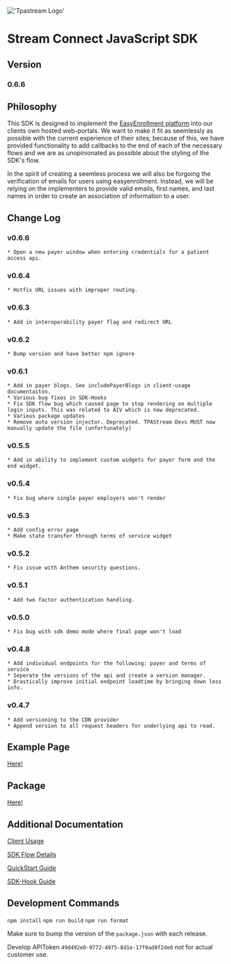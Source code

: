  !['Tpastream Logo'](https://s3.amazonaws.com/tpastream-public/tpastream-logo-hori-RGB.179x33.png)
# Stream Connect JavaScript SDK

## Version

### 0.6.6

## Philosophy
This SDK is designed to implement the [EasyEnrollment platform](https://www.easyenrollment.net) into our clients own hosted web-portals. We want to make it fit as seemlessly as possible with the current experience of their sites; because of this, we have provided functionality to add callbacks to the end of each of the necessary flows and we are as unopinionated as possible about the styling of the SDK's flow.

In the spirit of creating a seemless process we will also be forgoing the verification of emails for users using easyenrollment. Instead, we will be relying on the implementers to provide valid emails, first names, and last names in order to create an association of information to a user.


## Change Log

### v0.6.6
    * Open a new payer window when entering credentials for a patient access api.
### v0.6.4
    * Hotfix URL issues with improper routing.
### v0.6.3
    * Add in interoperability payer flag and redirect URL
### v0.6.2
    * Bump version and have better npm ignore
### v0.6.1
    * Add in payer blogs. See includePayerBlogs in client-usage documentaiton.
    * Various bug fixes in SDK-Hooks
    * Fix SDK flow bug which caused page to stop rendering on multiple login inputs. This was related to AIV which is now deprecated.
    * Various package updates
    * Remove auto version injector. Deprecated. TPAStream Devs MUST now manually update the file (unfortunately)
### v0.5.5
    * Add in ability to implement custom widgets for payer form and the end widget.
### v0.5.4
    * Fix bug where single payer employers won't render
### v0.5.3
    * Add config error page
    * Make state transfer through terms of service widget
### v0.5.2
    * Fix issue with Anthem security questions.
### v0.5.1
    * Add two factor authentication handling.
### v0.5.0
    * Fix bug with sdk demo mode where final page won't load
### v0.4.8
    * Add individual endpoints for the following: payer and terms of service
    * Seperate the versions of the api and create a version manager.
    * Drastically improve initial endpoint loadtime by bringing down less info.
### v0.4.7 
    * Add versioning to the CDN provider
    * Append version to all request headers for underlying api to read.

## Example Page
[Here!](https://www.tpastream.com/sdk_demo.html)

## Package
[Here!](https://www.npmjs.com/package/stream-connect-sdk)

## Additional Documentation
[Client Usage](docs/client-usage.md)

[SDK Flow Details](docs/sdk-flow.md)

[QuickStart Guide](docs/quickstart.md)

[SDK-Hook Guide](sdk-hook/docs/README.md)

## Development Commands
`npm install`
`npm run build`
`npm run format`

Make sure to bump the version of the `package.json` with each release.

Develop APIToken `49d492e0-9772-4975-8d1e-17f0ad8f2de0` not for actual customer use.